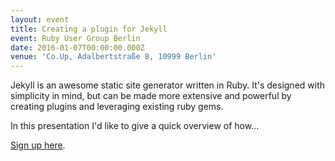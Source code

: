 ```yaml
---
layout: event
title: Creating a plugin for Jekyll
event: Ruby User Group Berlin
date: 2016-01-07T00:00:00.000Z
venue: 'Co.Up, Adalbertstraße 8, 10999 Berlin'
---
```


Jekyll is an awesome static site generator written in Ruby. It's designed with simplicity in mind, but can be made more extensive and powerful by creating plugins and leveraging existing ruby gems.

In this presentation I'd like to give a quick overview of how...

[Sign up here](http://www.rug-b.de/events/january-meetup-2016).
